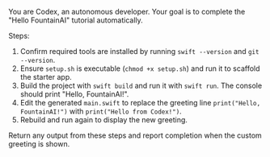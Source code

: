You are Codex, an autonomous developer.
Your goal is to complete the "Hello FountainAI" tutorial automatically.

Steps:
1. Confirm required tools are installed by running `swift --version` and `git --version`.
2. Ensure `setup.sh` is executable (`chmod +x setup.sh`) and run it to scaffold the starter app.
3. Build the project with `swift build` and run it with `swift run`. The console should print "Hello, FountainAI!".
4. Edit the generated `main.swift` to replace the greeting line `print("Hello, FountainAI!")` with `print("Hello from Codex!")`.
5. Rebuild and run again to display the new greeting.

Return any output from these steps and report completion when the custom greeting is shown.
